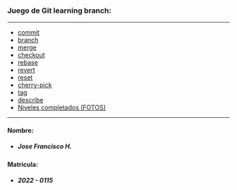 ### Juego de Git learning branch:

<hr>

+ [commit](/Comandos%20del%20juego%2C%20uso%20y%20aplicaci%C3%B3n/commit.md)
+ [branch](/Comandos%20del%20juego%2C%20uso%20y%20aplicaci%C3%B3n/branch.md)
+ [merge](/Comandos%20del%20juego%2C%20uso%20y%20aplicaci%C3%B3n/merge.md)
+ [checkout](/Comandos%20del%20juego%2C%20uso%20y%20aplicaci%C3%B3n/checkout.md)
+ [rebase](/Comandos%20del%20juego%2C%20uso%20y%20aplicaci%C3%B3n/rebase.md)
+ [revert](/Comandos%20del%20juego%2C%20uso%20y%20aplicaci%C3%B3n/revert.md)
+ [reset](/Comandos%20del%20juego%2C%20uso%20y%20aplicaci%C3%B3n/reset.md)
+ [cherry-pick](/Comandos%20del%20juego%2C%20uso%20y%20aplicaci%C3%B3n/reset.md)
+ [tag](/Comandos%20del%20juego%2C%20uso%20y%20aplicaci%C3%B3n/tag.md)
+ [describe](/Comandos%20del%20juego%2C%20uso%20y%20aplicaci%C3%B3n/describe.md)
+ [Niveles completados (FOTOS)](/Captures/)

<hr>

#### Nombre:
+ ##### Jose Francisco H.

#### Matricula:
+ ##### 2022 - 0115
